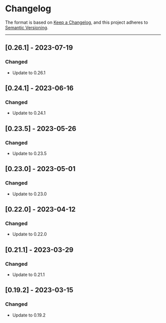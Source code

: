 # Changelog

The format is based on [Keep a Changelog](https://keepachangelog.com/en/1.0.0/), and this project adheres to [Semantic Versioning](https://semver.org/spec/v2.0.0.html).

---

## [0.26.1] - 2023-07-19
### Changed
- Update to 0.26.1

## [0.24.1] - 2023-06-16
### Changed
- Update to 0.24.1

## [0.23.5] - 2023-05-26
### Changed
- Update to 0.23.5

## [0.23.0] - 2023-05-01
### Changed
- Update to 0.23.0

## [0.22.0] - 2023-04-12
### Changed
- Update to 0.22.0

## [0.21.1] - 2023-03-29
### Changed
- Update to 0.21.1

## [0.19.2] - 2023-03-15
### Changed
- Update to 0.19.2
